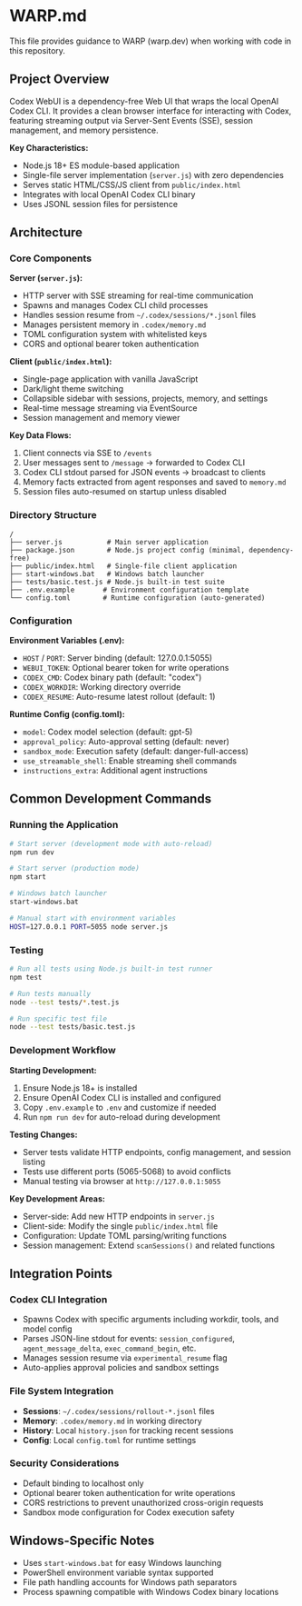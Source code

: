 # WARP.md

This file provides guidance to WARP (warp.dev) when working with code in this repository.

## Project Overview

Codex WebUI is a dependency-free Web UI that wraps the local OpenAI Codex CLI. It provides a clean browser interface for interacting with Codex, featuring streaming output via Server-Sent Events (SSE), session management, and memory persistence.

**Key Characteristics:**
- Node.js 18+ ES module-based application
- Single-file server implementation (`server.js`) with zero dependencies
- Serves static HTML/CSS/JS client from `public/index.html`
- Integrates with local OpenAI Codex CLI binary
- Uses JSONL session files for persistence

## Architecture

### Core Components

**Server (`server.js`):**
- HTTP server with SSE streaming for real-time communication
- Spawns and manages Codex CLI child processes
- Handles session resume from `~/.codex/sessions/*.jsonl` files
- Manages persistent memory in `.codex/memory.md`
- TOML configuration system with whitelisted keys
- CORS and optional bearer token authentication

**Client (`public/index.html`):**
- Single-page application with vanilla JavaScript
- Dark/light theme switching
- Collapsible sidebar with sessions, projects, memory, and settings
- Real-time message streaming via EventSource
- Session management and memory viewer

**Key Data Flows:**
1. Client connects via SSE to `/events`
2. User messages sent to `/message` → forwarded to Codex CLI
3. Codex CLI stdout parsed for JSON events → broadcast to clients
4. Memory facts extracted from agent responses and saved to `memory.md`
5. Session files auto-resumed on startup unless disabled

### Directory Structure

```
/
├── server.js           # Main server application
├── package.json        # Node.js project config (minimal, dependency-free)
├── public/index.html   # Single-file client application
├── start-windows.bat   # Windows batch launcher
├── tests/basic.test.js # Node.js built-in test suite
├── .env.example       # Environment configuration template
└── config.toml        # Runtime configuration (auto-generated)
```

### Configuration

**Environment Variables (.env):**
- `HOST` / `PORT`: Server binding (default: 127.0.0.1:5055)
- `WEBUI_TOKEN`: Optional bearer token for write operations
- `CODEX_CMD`: Codex binary path (default: "codex")
- `CODEX_WORKDIR`: Working directory override
- `CODEX_RESUME`: Auto-resume latest rollout (default: 1)

**Runtime Config (config.toml):**
- `model`: Codex model selection (default: gpt-5)
- `approval_policy`: Auto-approval setting (default: never)
- `sandbox_mode`: Execution safety (default: danger-full-access)
- `use_streamable_shell`: Enable streaming shell commands
- `instructions_extra`: Additional agent instructions

## Common Development Commands

### Running the Application

```bash
# Start server (development mode with auto-reload)
npm run dev

# Start server (production mode)
npm start

# Windows batch launcher
start-windows.bat

# Manual start with environment variables
HOST=127.0.0.1 PORT=5055 node server.js
```

### Testing

```bash
# Run all tests using Node.js built-in test runner
npm test

# Run tests manually
node --test tests/*.test.js

# Run specific test file
node --test tests/basic.test.js
```

### Development Workflow

**Starting Development:**
1. Ensure Node.js 18+ is installed
2. Ensure OpenAI Codex CLI is installed and configured
3. Copy `.env.example` to `.env` and customize if needed
4. Run `npm run dev` for auto-reload during development

**Testing Changes:**
- Server tests validate HTTP endpoints, config management, and session listing
- Tests use different ports (5065-5068) to avoid conflicts
- Manual testing via browser at `http://127.0.0.1:5055`

**Key Development Areas:**
- Server-side: Add new HTTP endpoints in `server.js`
- Client-side: Modify the single `public/index.html` file
- Configuration: Update TOML parsing/writing functions
- Session management: Extend `scanSessions()` and related functions

## Integration Points

### Codex CLI Integration
- Spawns Codex with specific arguments including workdir, tools, and model config
- Parses JSON-line stdout for events: `session_configured`, `agent_message_delta`, `exec_command_begin`, etc.
- Manages session resume via `experimental_resume` flag
- Auto-applies approval policies and sandbox settings

### File System Integration
- **Sessions**: `~/.codex/sessions/rollout-*.jsonl` files
- **Memory**: `.codex/memory.md` in working directory
- **History**: Local `history.json` for tracking recent sessions
- **Config**: Local `config.toml` for runtime settings

### Security Considerations
- Default binding to localhost only
- Optional bearer token authentication for write operations
- CORS restrictions to prevent unauthorized cross-origin requests
- Sandbox mode configuration for Codex execution safety

## Windows-Specific Notes

- Uses `start-windows.bat` for easy Windows launching
- PowerShell environment variable syntax supported
- File path handling accounts for Windows path separators
- Process spawning compatible with Windows Codex binary locations
